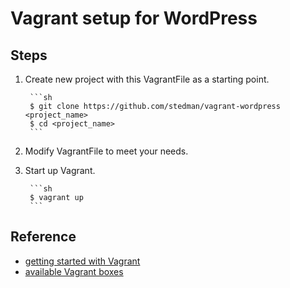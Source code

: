 # Vagrant setup for WordPress

## Steps

1. Create new project with this VagrantFile as a starting point.

		```sh
		$ git clone https://github.com/stedman/vagrant-wordpress <project_name>
		$ cd <project_name>
		```
2. Modify VagrantFile to meet your needs.
3. Start up Vagrant.

		```sh
		$ vagrant up
		```


## Reference

- [getting started with Vagrant](https://www.vagrantup.com/intro/getting-started/)
- [available Vagrant boxes](https://app.vagrantup.com/boxes/search)
